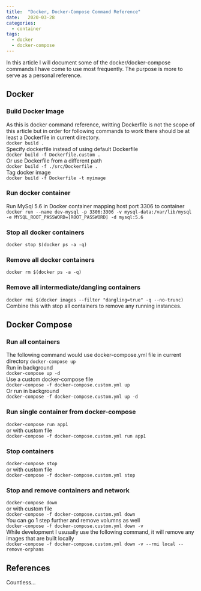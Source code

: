 ```yaml
---
title:  "Docker, Docker-Compose Command Reference"
date:   2020-03-28
categories:
  - container
tags:
  - docker
  - docker-compose
---
```

In this article I will document some of the docker/docker-compose commands I have come to use most frequently. The purpose is more to serve as a personal reference.

## Docker
### Build Docker Image
As this is docker command reference, writting Dockerfile is not the scope of this article but in order for following commands to work there should be at least a Dockerfile in current directory.  
`docker build .`  
Specify dockerfile instead of using default Dockerfile  
`docker build -f Dockerfile.custom .`  
Or use Dockerfile from a different path  
`docker build -f ./src/Dockerfile .`  
Tag docker image  
`docker build -f Dockerfile -t myimage`  

### Run docker container

Run MySql 5.6 in Docker container mapping host port 3306 to container
`docker run --name dev-mysql -p 3306:3306 -v mysql-data:/var/lib/mysql -e MYSQL_ROOT_PASSWORD=[ROOT_PASSWORD] -d mysql:5.6`  

### Stop all docker containers
`docker stop $(docker ps -a -q)`  

### Remove all docker containers
`docker rm $(docker ps -a -q)`  

### Remove all intermediate/dangling containers
`docker rmi $(docker images --filter "dangling=true" -q --no-trunc)`  
Combine this with stop all containers to remove any running instances.  

## Docker Compose
### Run all containers
The following command would use docker-compose.yml file in current directory
`docker-compose up`  
Run in background  
`docker-compose up -d`  
Use a custom docker-compose file  
`docker-compose -f docker-compose.custom.yml up`  
Or run in background  
`docker-compose -f docker-compose.custom.yml up -d`  

### Run single container from docker-compose
`docker-compose run app1`  
or with custom file  
`docker-compose -f docker-compose.custom.yml run app1`

### Stop containers
`docker-compose stop`    
or with custom file  
`docker-compose -f docker-compose.custom.yml stop`  

### Stop and remove containers and network
`docker-compose down`  
or with custom file  
`docker-compose -f docker-compose.custom.yml down`  
You can go 1 step further and remove volumns as well  
`docker-compose -f docker-compose.custom.yml down -v`  
While development I ususally use the following command, it will remove any images that are built locally  
`docker-compose -f docker-compose.custom.yml down -v --rmi local --remove-orphans`  

## References
Countless...